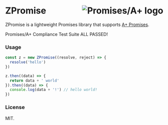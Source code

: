 # ZPromise <a href="http://promises-aplus.github.com/promises-spec"><img src="https://promisesaplus.com/assets/logo-small.png" align="right" alt="Promises/A+ logo" /></a>

ZPromise is a lightweight Promises library that supports [A+ Promises](https://promisesaplus.com/).

Promises/A+ Compliance Test Suite ALL PASSED!

### Usage

```javascript
const z = new ZPromise((resolve, reject) => {
  resolve('hello')
})

z.then((data) => {
  return data + ' world'
}).then((data) => {
  console.log(data + '!') // hello world!
})
```

### License

MIT.
